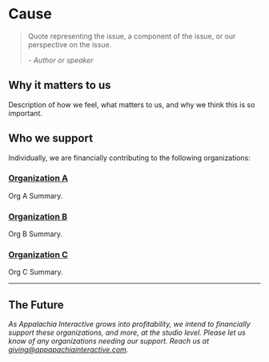 # Cause

> Quote representing the issue, a component of the issue, or our perspective on the issue.
>
> *- Author or speaker*

## Why it matters to us

Description of how we feel, what matters to us, and why we think this is so important.

## Who we support

Individually, we are financially contributing to the following organizations:

### [Organization A](https://orga.org)

Org A Summary.

### [Organization B](https://orgb.org)

Org B Summary.

### [Organization C](https://orgc.org)

Org C Summary.

---

## The Future

*As Appalachia Interactive grows into profitability, we intend to financially support these organizations, and more, at the studio level.  Please let us know of any organizations needing our support.  Reach us at [giving@appapachiainteractive.com](mailto:giving@appalachiainteractive.com).*
